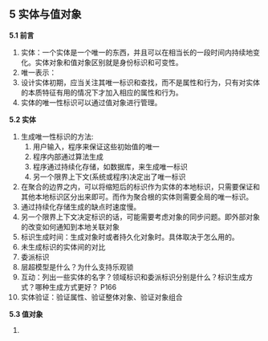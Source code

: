 ## **5 实体与值对象**

**5.1 前言**

1. 实体：一个实体是一个唯一的东西，并且可以在相当长的一段时间内持续地变化。实体对象和值对象区别就是身份标识和可变性。
2. 唯一表示：
3. 设计实体初期，应当关注其唯一标识和查找，而不是属性和行为，只有对实体的本质特征有用的情况下才加入相应的属性和行为。
4. 实体的唯一性标识可以通过值对象进行管理。

**5.2 实体**

1. 生成唯一性标识的方法:
    1. 用户输入，程序来保证这些初始值的唯一
    2. 程序内部通过算法生成
    3. 程序通过持续化存储，如数据库，来生成唯一标识
    4. 另一个限界上下文(系统或程序)决定出了唯一标识
2. 在聚合的边界之内，可以将缩短后的标识作为实体的本地标识，只需要保证和其他本地标识区分出来即可。而作为聚合根的实体则需要全局的唯一标识。
3. 通过持续化存储生成的缺点时速度慢。
4. 另一个限界上下文决定标识的话，可能需要考虑对象的同步问题。即外部对象的改变如何通知到本地关联对象
5. 标识生成时间：生成对象时或者持久化对象时。具体取决于怎么用的。
6. 未生成标识的实体间的对比
7. 委派标识
8. 层超模型是什么？为什么支持乐观锁
9. 互动：列出一些实体的名字？领域标识和委派标识分别是什么？标识生成方式？哪种生成方式更好？ P166
10. 实体验证：验证属性、验证整体对象、验证对象组合

**5.3 值对象**

1. 




